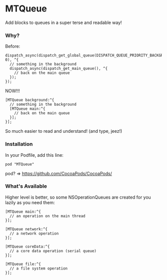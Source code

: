 MTQueue
=======

Add blocks to queues in a super terse and readable way!

### Why?

Before:

    dispatch_async(dispatch_get_global_queue(DISPATCH_QUEUE_PRIORITY_BACKGROUND, 0), ^{
      // something in the background
      dispatch_async(dispatch_get_main_queue(), ^{
        // back on the main queue
      });
    });

NOW!!!

    [MTQueue background:^{
      // something in the background
      [MTQueue main:^{
        // back on the main queue
      }];
    }];

So much easier to read and understand! (and type, jeez!)


### Installation

In your Podfile, add this line:

    pod "MTQueue"

pod? => https://github.com/CocoaPods/CocoaPods/


### What's Available

Higher level is better, so some NSOperationQueues are created for you lazily as you need them:

    [MTQueue main:^{
      // an operation on the main thread
    }];

    [MTQueue network:^{
      // a network operation
    }];

    [MTQueue coreData:^{
      // a core data operation (serial queue)
    }];

    [MTQueue file:^{
      // a file system operation
    }];
